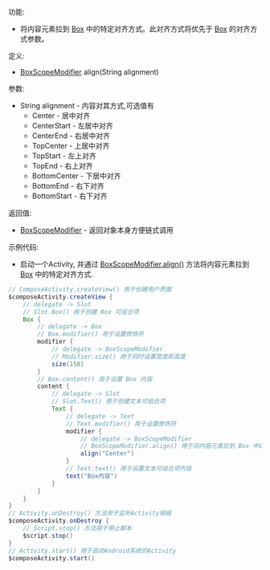 功能:

+ 将内容元素拉到 [Box](/API/UI/Compose/Widget/Box/README.md) 中的特定对齐方式。此对齐方式将优先于 [Box](/API/UI/Compose/Widget/Box/README.md)
  的对齐方式参数。

定义:

+ [BoxScopeModifier](/API/UI/Compose/Modifier/BoxScopeModifier/README.md) align(String alignment)

参数:

+ String alignment - 内容对其方式,可选值有
    + Center - 居中对齐
    + CenterStart - 左居中对齐
    + CenterEnd - 右居中对齐
    + TopCenter - 上居中对齐
    + TopStart - 左上对齐
    + TopEnd - 右上对齐
    + BottomCenter - 下居中对齐
    + BottomEnd - 右下对齐
    + BottomStart - 右下对齐

返回值:

+ [BoxScopeModifier](/API/UI/Compose/Modifier/BoxScopeModifier/README.md) - 返回对象本身方便链式调用

示例代码:

+ 启动一个Activity, 并通过 [BoxScopeModifier.align()](/API/UI/Compose/Modifier/BoxScopeModifier/README.md?id=align)
  方法将内容元素拉到 [Box](/API/UI/Compose/Widget/Box/README.md) 中的特定对齐方式.

```groovy
// ComposeActivity.createView() 用于创建用户界面
$composeActivity.createView {
    // delegate -> Slot
    // Slot.Box() 用于创建 Box 可组合项
    Box {
        // delegate -> Box
        // Box.modifier() 用于设置修饰符
        modifier {
            // delegate -> BoxScopeModifier
            // Modifier.size() 用于同时设置宽度和高度
            size(150)
        }
        // Box.content() 用于设置 Box 内容
        content {
            // delegate -> Slot
            // Slot.Text() 用于创建文本可组合项
            Text {
                // delegate -> Text
                // Text.modifier() 用于设置修饰符
                modifier {
                    // delegate -> BoxScopeModifier
                    // BoxScopeModifier.align() 用于将内容元素拉到 Box 中的特定对齐方式
                    align("Center")
                }
                // Text.text() 用于设置文本可组合项内容
                text("Box内容")
            }
        }
    }
}
// Activity.onDestroy() 方法用于监听Activity销毁
$composeActivity.onDestroy {
    // Script.stop() 方法用于停止脚本
    $script.stop()
}
// Activity.start() 用于启动Android系统的Activity
$composeActivity.start()
```